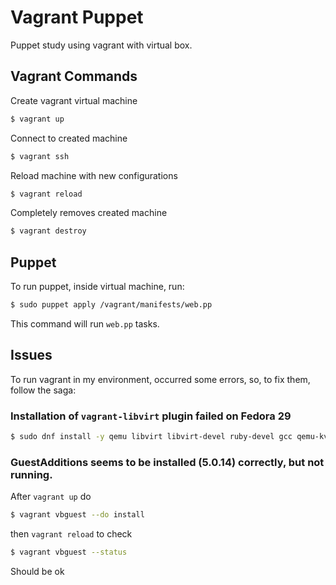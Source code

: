 # Vagrant Puppet

Puppet study using vagrant with virtual box.

## Vagrant Commands

Create vagrant virtual machine

```bash
$ vagrant up 
```

Connect to created machine 

```bash
$ vagrant ssh 
```

Reload machine with new configurations

```bash
$ vagrant reload
```

Completely removes created machine

```bash
$ vagrant destroy
```

## Puppet

To run puppet, inside virtual machine, run:

```bash
$ sudo puppet apply /vagrant/manifests/web.pp
```

This command will run `web.pp` tasks.

## Issues

To run vagrant in my environment, occurred some errors, so, to fix them, follow the saga:

### Installation of `vagrant-libvirt` plugin failed on Fedora 29

```bash
$ sudo dnf install -y qemu libvirt libvirt-devel ruby-devel gcc qemu-kvm
```

### GuestAdditions seems to be installed (5.0.14) correctly, but not running.

After `vagrant up` do 

```bash
$ vagrant vbguest --do install 
```

then `vagrant reload` to check 

```bash
$ vagrant vbguest --status 
```

Should be ok